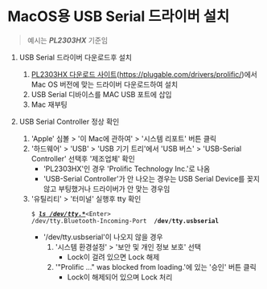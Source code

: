 # MacOS용 USB Serial 드라이버 설치
> 예시는 <i><b>PL2303HX</b></i> 기준임

1. USB Serial 드라이버 다운로드후 설치
   1. [PL2303HX 다운로드 사이트](https://plugable.com/drivers/prolific/)(https://plugable.com/drivers/prolific/)에서 Mac OS 버전에 맞는 드라이버 다운로드하여 설치
   2. USB Serial 디바이스를 MAC USB 포트에 삽입
   3. Mac 재부팅

2. USB Serial Controller 정상 확인
   1. 'Apple' 심볼 > '이 Mac에 관하여' > '시스템 리포트' 버튼 클릭
   2. '하드웨어' > 'USB' > 'USB 기기 트리'에서 'USB 버스' > 'USB-Serial Controller' 선택후 '제조업체' 확인
      * 'PL2303HX'인 경우 'Prolific Technology Inc.'로 나옴
      * 'USB-Serial Controller'가 안 나오는 경우는 USB Serial Device를 꽂지 않고 부팅했거나 드라이버가 안 맞는 경우임
   3. '유틸리티' > '터미널' 실행후 tty 확인 
      <pre><code>$ <b><u><i>ls /dev/tty.*</i></u></b>&lt;Enter&gt;
      /dev/tty.Bluetooth-Incoming-Port	<b>/dev/tty.usbserial</b></code></pre>
      * '/dev/tty.usbserial'이 나오지 않을 경우
        1. '시스템 환경설정' > '보안 및 개인 정보 보호' 선택
           * Lock이 걸려 있으면 Lock 해제
        2. '"Prolific ..." was blocked from loading.'에 있는 '승인' 버튼 클릭
           * Lock이 해제되어 있으며 Lock 처리
